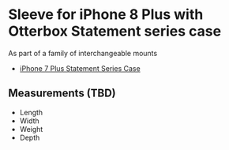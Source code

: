 # Sleeve for iPhone 8 Plus with Otterbox Statement series case


As part of a family of interchangeable mounts

  - [iPhone 7 Plus
Statement Series Case]( http://www.otterbox.com/en-us/iphone-7-plus/statement-series-case/apl45-iphp16.html)

## Measurements (TBD)

 - Length
 - Width
 - Weight
 - Depth
